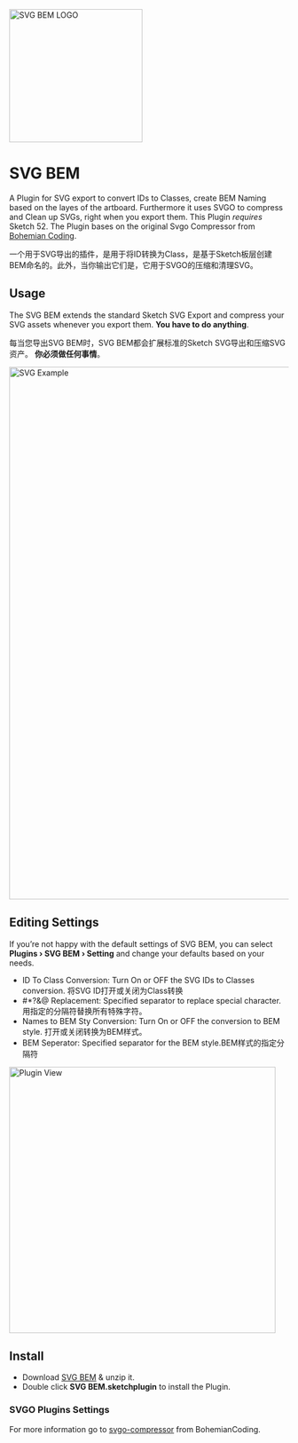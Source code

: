 <img src="https://raw.githubusercontent.com/mLihs/svg-bem/master/doc/img/svg_bem_logo.png" alt="SVG BEM LOGO" width="240">

# SVG BEM

A Plugin for SVG export to convert IDs to Classes, create BEM Naming based on the layes of the artboard. Furthermore it uses SVGO to compress and Clean up SVGs, right when you export them. This Plugin *requires* Sketch 52. The Plugin bases on the original Svgo Compressor from [Bohemian Coding](https://raw.githubusercontent.com/BohemianCoding/svgo-compressor).

一个用于SVG导出的插件，是用于将ID转换为Class，是基于Sketch板层创建BEM命名的。此外，当你输出它们是，它用于SVGO的压缩和清理SVG。

## Usage

The SVG BEM extends the standard Sketch SVG Export and compress your SVG assets whenever you export them. 
**You have to do anything**. 

每当您导出SVG BEM时，SVG BEM都会扩展标准的Sketch SVG导出和压缩SVG资产。 
**你必须做任何事情**。

<img src="https://raw.githubusercontent.com/mLihs/svg-bem/master/doc/img/example.jpg" alt="SVG Example" width="960">

## Editing Settings

If you’re not happy with the default settings of SVG BEM, you can select **Plugins › SVG BEM › Setting** and change your defaults based on your needs.

- ID To Class Conversion: Turn On or OFF the SVG IDs to Classes conversion. 将SVG ID打开或关闭为Class转换
- #*?&@ Replacement: Specified separator to replace special character. 用指定的分隔符替换所有特殊字符。
- Names to BEM Sty Conversion: Turn On or OFF the conversion to BEM style. 打开或关闭转换为BEM样式。
- BEM Seperator: Specified separator for the BEM style.BEM样式的指定分隔符


<img src="https://raw.githubusercontent.com/mLihs/svg-bem/master/doc/img/look.jpg" alt="Plugin View" width="480">

## Install

- Download [SVG BEM](https://github.com/mLihs/svg-bem/releases/latest) & unzip it.
- Double click **SVG BEM.sketchplugin** to install the Plugin.







### SVGO Plugins Settings

For more information go to [svgo-compressor](https://github.com/BohemianCoding/svgo-compressor) from BohemianCoding.



